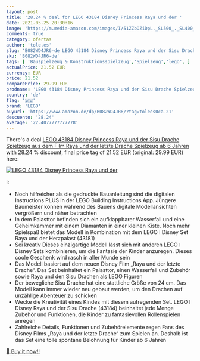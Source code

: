```yaml
---
layout: post
title: '28.24 % deal for LEGO 43184 Disney Princess Raya und der '
date: 2021-05-25 20:30:16
image: 'https://m.media-amazon.com/images/I/51ZZbOZiDpL._SL500_._SL400_.jpg'
comments: true
category: ofertas
author: 'tole.es'
slug: 'B082WD4JR6-de LEGO 43184 Disney Princess Raya und der Sisu Drache...'
sku: 'B082WD4JR6-de'
tags: [ 'Bauspielzeug & Konstruktionsspielzeug','Spielzeug','lego', ]
actualPrice: 21.52 EUR
currency: EUR
price: 21.52
comparePrice: 29.99 EUR
prodname: 'LEGO 43184 Disney Princess Raya und der Sisu Drache Spielzeug  aus dem Film Raya und der letzte Drache  Spielzeug ab 6 Jahren'
country: 'de'
flag: '🇩🇪'
brand: 'LEGO'
buyurl: 'https://www.amazon.de/dp/B082WD4JR6/?tag=tolees0ca-21'
descuento: '28.24'
average: '22.4077777777778'
---
```


There's a deal [LEGO 43184 Disney Princess Raya und der Sisu Drache Spielzeug  aus dem Film Raya und der letzte Drache  Spielzeug ab 6 Jahren](https://www.amazon.de/dp/B082WD4JR6/?tag=tolees0ca-21)  with  28.24 % discount, final price tag of  21.52 EUR (original: 29.99 EUR) here:

[![LEGO 43184 Disney Princess Raya und der ](https://m.media-amazon.com/images/I/51ZZbOZiDpL._SL500_._SL400_.jpg)](https://www.amazon.de/dp/B082WD4JR6/?tag=tolees0ca-21)

ℹ️:

- Noch hilfreicher als die gedruckte Bauanleitung sind die digitalen Instructions PLUS in der LEGO Building Instructions App. Jüngere Baumeister können während des Bauens digitale Modellansichten vergrößern und näher betrachten
- In dem Palasttor befinden sich ein aufklappbarer Wasserfall und eine Geheimkammer mit einem Diamanten in einer kleinen Kiste. Noch mehr Spielspaß bietet das Modell in Kombination mit dem LEGO ǀ Disney Set Raya und der Herzpalast (43181)
- Sei kreativ Dieses einzigartige Modell lässt sich mit anderen LEGO ǀ Disney Sets kombinieren, um die Fantasie der Kinder anzuregen. Dieses coole Geschenk wird rasch in aller Munde sein
- Das Modell basiert auf dem neuen Disney Film „Raya und der letzte Drache“. Das Set beinhaltet ein Palasttor, einen Wasserfall und Zubehör sowie Raya und den Sisu Drachen als LEGO Figuren
- Der bewegliche Sisu Drache hat eine stattliche Größe von 24 cm. Das Modell kann immer wieder neu gebaut werden, um den Drachen auf unzählige Abenteuer zu schicken
- Wecke die Kreativität eines Kindes mit diesem aufregenden Set. LEGO ǀ Disney Raya und der Sisu Drache (43184) beinhaltet jede Menge Zubehör und Funktionen, die Kinder zu fantasievollen Rollenspielen anregen
- Zahlreiche Details, Funktionen und Zubehörelemente regen Fans des Disney Films „Raya und der letzte Drache“ zum Spielen an. Deshalb ist das Set eine tolle spontane Belohnung für Kinder ab 6 Jahren

[🛒 Buy it now!!](https://www.amazon.de/dp/B082WD4JR6/?tag=tolees0ca-21)
